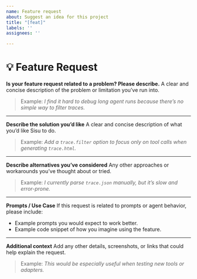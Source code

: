 ```yaml
---
name: Feature request
about: Suggest an idea for this project
title: "[feat]"
labels: ''
assignees: ''

---
```


# 💡 Feature Request

**Is your feature request related to a problem? Please describe.**
A clear and concise description of the problem or limitation you’ve run into.

> Example: *I find it hard to debug long agent runs because there’s no simple way to filter traces.*

---

**Describe the solution you’d like**
A clear and concise description of what you’d like Sisu to do.

> Example: *Add a `trace.filter` option to focus only on tool calls when generating `trace.html`.*

---

**Describe alternatives you’ve considered**
Any other approaches or workarounds you’ve thought about or tried.

> Example: *I currently parse `trace.json` manually, but it’s slow and error-prone.*

---

**Prompts / Use Case**
If this request is related to prompts or agent behavior, please include:

* Example prompts you would expect to work better.
* Example code snippet of how you imagine using the feature.

---

**Additional context**
Add any other details, screenshots, or links that could help explain the request.

> Example: *This would be especially useful when testing new tools or adapters.*
